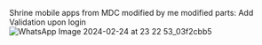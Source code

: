 Shrine mobile apps from MDC modified by me
modified parts:
Add Validation upon login
![WhatsApp Image 2024-02-24 at 23 22 53_03f2cbb5](https://github.com/fadelmohammadfadillah/Mobile_WeatherApp/assets/117419497/e2193a4c-4cd4-4941-867d-af2a329c3195)
